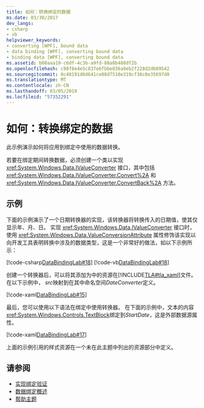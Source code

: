 ```yaml
---
title: 如何：转换绑定的数据
ms.date: 03/30/2017
dev_langs:
- csharp
- vb
helpviewer_keywords:
- converting [WPF], bound data
- data binding [WPF], converting bound data
- binding data [WPF], converting bound data
ms.assetid: b00aaa19-c6df-4c3b-a9fd-88a0b488df2b
ms.openlocfilehash: c98f8e4e5c837e6fbbe836a9eb2f228d2d689542
ms.sourcegitcommit: 0c48191d6d641ce88d7510e319cf38c0e35697d0
ms.translationtype: MT
ms.contentlocale: zh-CN
ms.lasthandoff: 03/05/2019
ms.locfileid: "57352291"
---
```

# <a name="how-to-convert-bound-data"></a>如何：转换绑定的数据
此示例演示如何将应用到绑定中使用的数据转换。  
  
 若要在绑定期间转换数据，必须创建一个类以实现 <xref:System.Windows.Data.IValueConverter> 接口，其中包括 <xref:System.Windows.Data.IValueConverter.Convert%2A> 和 <xref:System.Windows.Data.IValueConverter.ConvertBack%2A> 方法。  
  
## <a name="example"></a>示例  
 下面的示例演示了一个日期转换器的实现，该转换器将转换传入的日期值，使其仅显示年、月、日。 实现 <xref:System.Windows.Data.IValueConverter> 接口时，使用 <xref:System.Windows.Data.ValueConversionAttribute> 属性修饰该实现以向开发工具表明转换中涉及的数据类型，这是一个非常好的做法，如以下示例所示：  
  
 [!code-csharp[DataBindingLab#18](~/samples/snippets/csharp/VS_Snippets_Wpf/DataBindingLab/CSharp/DateConverter.cs#18)]
 [!code-vb[DataBindingLab#18](~/samples/snippets/visualbasic/VS_Snippets_Wpf/DataBindingLab/VisualBasic/DateConverter.vb#18)]  
  
 创建一个转换器后，可以将其添加为中的资源在[!INCLUDE[TLA#tla_xaml](../../../../includes/tlasharptla-xaml-md.md)]文件。 在以下示例中， *src*映射到在其中命名空间*DateConverter*定义。  
  
 [!code-xaml[DataBindingLab#15](~/samples/snippets/csharp/VS_Snippets_Wpf/DataBindingLab/CSharp/DataBindingLabApp.xaml#15)]  
  
 最后，您可以使用以下语法在绑定中使用转换器。 在下面的示例中，文本的内容<xref:System.Windows.Controls.TextBlock>绑定到*StartDate*，这是外部数据源属性。  
  
 [!code-xaml[DataBindingLab#17](~/samples/snippets/csharp/VS_Snippets_Wpf/DataBindingLab/CSharp/DataBindingLabApp.xaml#17)]  
  
 上面的示例引用的样式资源在一个未在此主题中列出的资源部分中定义。  
  
## <a name="see-also"></a>请参阅
- [实现绑定验证](how-to-implement-binding-validation.md)
- [数据绑定概述](data-binding-overview.md)
- [帮助主题](data-binding-how-to-topics.md)
